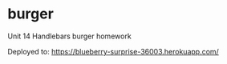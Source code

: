 # burger
Unit 14 Handlebars burger homework


Deployed to:
https://blueberry-surprise-36003.herokuapp.com/
